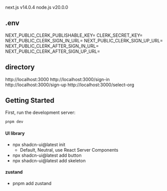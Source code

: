 next.js v14.0.4
node.js v20.0.0

## .env
NEXT_PUBLIC_CLERK_PUBLISHABLE_KEY=
CLERK_SECRET_KEY=
NEXT_PUBLIC_CLERK_SIGN_IN_URL=
NEXT_PUBLIC_CLERK_SIGN_UP_URL=
NEXT_PUBLIC_CLERK_AFTER_SIGN_IN_URL=
NEXT_PUBLIC_CLERK_AFTER_SIGN_UP_URL=

## directory
http://localhost:3000
http://localhost:3000/sign-in
http://localhost:3000/sign-up
http://localhost:3000/select-org


## Getting Started

First, run the development server:

```bash
pnpm dev
```

#### UI library
- npx shadcn-ui@latest init
  - Default, Neutral, use React Server Components
- npx shadcn-ui@latest add button
- npx shadcn-ui@latest add skeleton


#### zustand
- pnpm add zustand